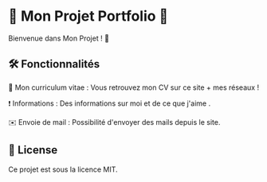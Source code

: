 # 🌟 Mon Projet Portfolio 🌟
Bienvenue dans Mon Projet ! 🚀

## 🛠️ Fonctionnalités
📃 Mon curriculum vitae : Vous retrouvez mon CV sur ce site + mes réseaux !

❗️ Informations : Des informations sur moi et de ce que j'aime . 

✉️ Envoie de mail : Possibilité d'envoyer des mails depuis le site.

## 📄 License
Ce projet est sous la licence MIT.

